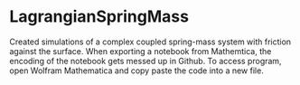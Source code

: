 # LagrangianSpringMass
Created simulations of a complex coupled spring-mass system with friction against the surface.
When exporting a notebook from Mathemtica, the encoding of the notebook gets messed up in Github. To access program, open Wolfram Mathematica and copy paste the code into a new file.
